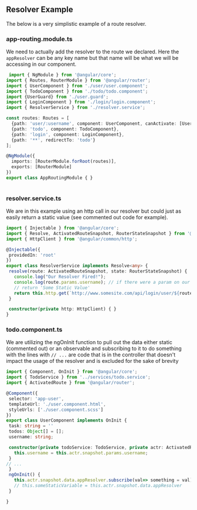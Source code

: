 ## Resolver Example

The below is a very simplistic example of a route resolver.

### app-routing.module.ts
 We need to actually add the resolver to the route we declared. Here the `appResolver` can be any key name but that name will be what we will be accessing in our component.
``` typescript
 import { NgModule } from '@angular/core';
import { Routes, RouterModule } from '@angular/router';
import { UserComponent } from './user/user.component';
import { TodoComponent } from './todo/todo.component';
import {UserGuard} from './user.guard';
import { LoginComponent } from './login/login.component';
import { ResolverService } from './resolver.service';

const routes: Routes = [
  {path: 'user/:username', component: UserComponent, canActivate: [UserGuard], resolve: {appResolver: ResolverService}},
  {path: 'todo', component: TodoComponent},
  {path: 'login', component: LoginComponent},
  {path: '**', redirectTo: 'todo'}
];

@NgModule({
  imports: [RouterModule.forRoot(routes)],
  exports: [RouterModule]
})
export class AppRoutingModule { }
 
 ```

 ### resolver.service.ts

 We are in this example using an http call in our resolver but could just as easily return a static value (see commented out code for example).

 ``` typescript
import { Injectable } from '@angular/core';
import { Resolve, ActivatedRouteSnapshot, RouterStateSnapshot } from '@angular/router';
import { HttpClient } from '@angular/common/http';

@Injectable({
  providedIn: 'root'
})
export class ResolverService implements Resolve<any> {
  resolve(route: ActivatedRouteSnapshot, state: RouterStateSnapshot) {
    console.log("Our Resolver Fired!");
    console.log(route.params.username); // if there were a param on our route
    // return 'Some Static Value' 
    return this.http.get(`http://www.somesite.com/api/login/user/${route.params.username}`); // calling a fake API if there were a param on our route
  }

  constructor(private http: HttpClient) { }
}


 ```

 ### todo.component.ts
 We are utilizing the ngOnInit function to pull out the data either static (commented out) or an observable and subscribing to it to do something with the lines with `// ...` are code that is in the controller that doesn't impact the usage of the resolver and is excluded for the sake of brevity
 ``` typescript
import { Component, OnInit } from '@angular/core';
import { TodoService } from '../services/todo.service';
import { ActivatedRoute } from '@angular/router';

@Component({
  selector: 'app-user',
  templateUrl: './user.component.html',
  styleUrls: ['./user.component.scss']
})
export class UserComponent implements OnInit {
  task: string = ''
  todos: Object[] = [];
  username: string;

  constructor(private todoService: TodoService, private actr: ActivatedRoute) { 
    this.username = this.actr.snapshot.params.username;
  }
 // ...
  }
  ngOnInit() {
    this.actr.snapshot.data.appResolver.subscribe(val=> something = val)
    // this.someStaticVariable = this.actr.snapshot.data.appResolver
  }

}


 ```